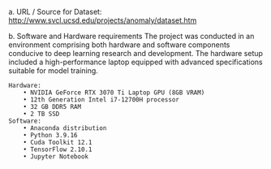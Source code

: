 a. URL / Source for Dataset:
	http://www.svcl.ucsd.edu/projects/anomaly/dataset.htm

b. Software and Hardware requirements
	The project was conducted in an environment comprising both hardware and
	software components conducive to deep learning research and development. The
	hardware setup included a high-performance laptop equipped with advanced
	specifications suitable for model training.

	Hardware:
		• NVIDIA GeForce RTX 3070 Ti Laptop GPU (8GB VRAM)
		• 12th Generation Intel i7-12700H processor
		• 32 GB DDR5 RAM
		• 2 TB SSD
	Software:
		• Anaconda distribution
		• Python 3.9.16
		• Cuda Toolkit 12.1
		• TensorFlow 2.10.1
		• Jupyter Notebook


